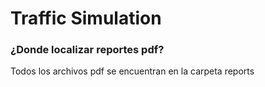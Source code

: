 # Traffic Simulation

### ¿Donde localizar reportes pdf?
Todos los archivos pdf se encuentran en la carpeta reports
